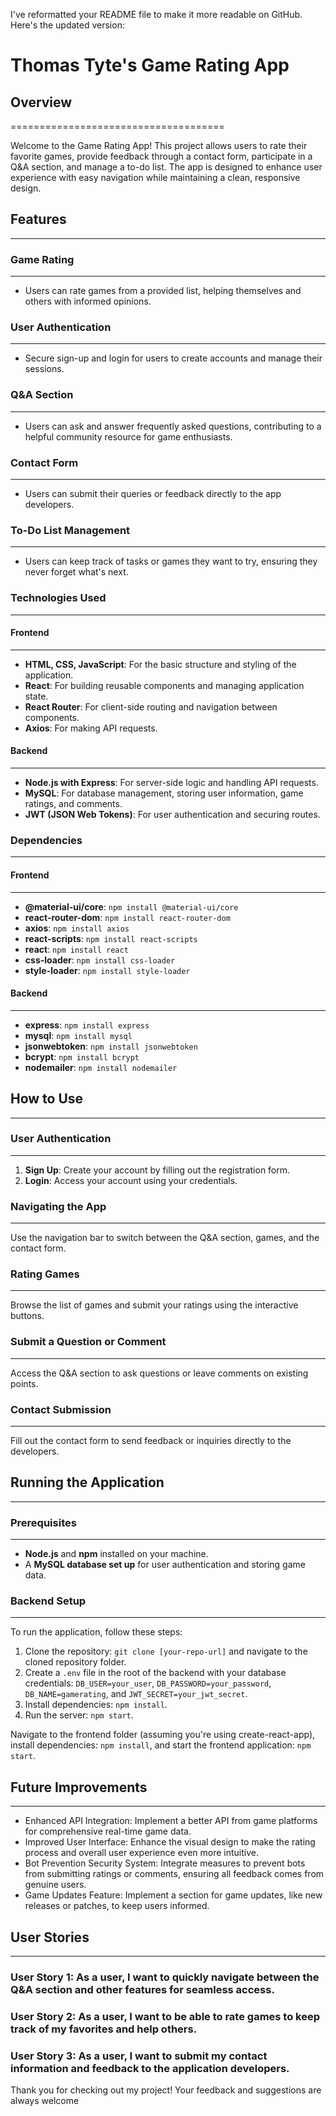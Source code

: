 I've reformatted your README file to make it more readable on GitHub. Here's the updated version:

# Thomas Tyte's Game Rating App

## Overview
=====================================

Welcome to the Game Rating App! This project allows users to rate their favorite games, provide feedback through a contact form, participate in a Q&A section, and manage a to-do list. The app is designed to enhance user experience with easy navigation while maintaining a clean, responsive design.

## Features
------------

### Game Rating
----------------

* Users can rate games from a provided list, helping themselves and others with informed opinions.

### User Authentication
-------------------------

* Secure sign-up and login for users to create accounts and manage their sessions.

### Q&A Section
-----------------

* Users can ask and answer frequently asked questions, contributing to a helpful community resource for game enthusiasts.

### Contact Form
-----------------

* Users can submit their queries or feedback directly to the app developers.

### To-Do List Management
---------------------------

* Users can keep track of tasks or games they want to try, ensuring they never forget what's next.

### Technologies Used
------------------------

#### Frontend
---------------

* **HTML, CSS, JavaScript**: For the basic structure and styling of the application.
* **React**: For building reusable components and managing application state.
* **React Router**: For client-side routing and navigation between components.
* **Axios**: For making API requests.

#### Backend
------------

* **Node.js with Express**: For server-side logic and handling API requests.
* **MySQL**: For database management, storing user information, game ratings, and comments.
* **JWT (JSON Web Tokens)**: For user authentication and securing routes.

### Dependencies
-----------------

#### Frontend
--------------

* **@material-ui/core**: `npm install @material-ui/core`
* **react-router-dom**: `npm install react-router-dom`
* **axios**: `npm install axios`
* **react-scripts**: `npm install react-scripts`
* **react**: `npm install react`
* **css-loader**: `npm install css-loader`
* **style-loader**: `npm install style-loader`

#### Backend
------------

* **express**: `npm install express`
* **mysql**: `npm install mysql`
* **jsonwebtoken**: `npm install jsonwebtoken`
* **bcrypt**: `npm install bcrypt`
* **nodemailer**: `npm install nodemailer`

## How to Use
--------------

### User Authentication
-------------------------

1. **Sign Up**: Create your account by filling out the registration form.
2. **Login**: Access your account using your credentials.

### Navigating the App
-------------------------

Use the navigation bar to switch between the Q&A section, games, and the contact form.

### Rating Games
-----------------

Browse the list of games and submit your ratings using the interactive buttons.

### Submit a Question or Comment
---------------------------------

Access the Q&A section to ask questions or leave comments on existing points.

### Contact Submission
-------------------------

Fill out the contact form to send feedback or inquiries directly to the developers.

## Running the Application
---------------------------

### Prerequisites
-------------------

* **Node.js** and **npm** installed on your machine.
* A **MySQL database set up** for user authentication and storing game data.

### Backend Setup
------------------

To run the application, follow these steps:

1. Clone the repository: `git clone [your-repo-url]` and navigate to the cloned repository folder.
2. Create a `.env` file in the root of the backend with your database credentials: `DB_USER=your_user`, `DB_PASSWORD=your_password`, `DB_NAME=gamerating`, and `JWT_SECRET=your_jwt_secret`.
3. Install dependencies: `npm install`.
4. Run the server: `npm start`.

Navigate to the frontend folder (assuming you're using create-react-app), install dependencies: `npm install`, and start the frontend application: `npm start`.

## Future Improvements
-------------------------

* Enhanced API Integration: Implement a better API from game platforms for comprehensive real-time game data.
* Improved User Interface: Enhance the visual design to make the rating process and overall user experience even more intuitive.
* Bot Prevention Security System: Integrate measures to prevent bots from submitting ratings or comments, ensuring all feedback comes from genuine users.
* Game Updates Feature: Implement a section for game updates, like new releases or patches, to keep users informed.

## User Stories
-----------------

### User Story 1: As a user, I want to quickly navigate between the Q&A section and other features for seamless access.

### User Story 2: As a user, I want to be able to rate games to keep track of my favorites and help others.

### User Story 3: As a user, I want to submit my contact information and feedback to the application developers.

Thank you for checking out my project! Your feedback and suggestions are always welcome
 
